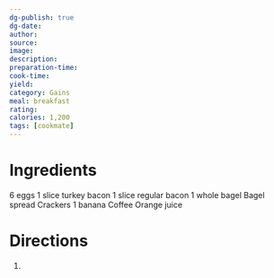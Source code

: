 ```yaml
---
dg-publish: true
dg-date: 
author: 
source: 
image:
description: 
preparation-time:
cook-time:
yield: 
category: Gains
meal: breakfast
rating: 
calories: 1,200
tags: [cookmate]
---
```



# Ingredients

6 eggs
1 slice turkey bacon
1 slice regular bacon
1 whole bagel
Bagel spread
Crackers
1 banana
Coffee
Orange juice

# Directions

1) 